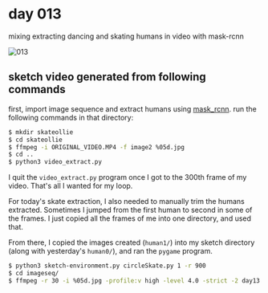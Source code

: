 # day 013

mixing extracting dancing and skating humans in video with mask-rcnn

![013](https://github.com/burningion/daily-sketches/raw/master/013/images/00348.jpg)

## sketch video generated from following commands

first, import image sequence and extract humans using [mask_rcnn](https://github.com/matterport/Mask_RCNN). run the following commands in that directory:

```bash
$ mkdir skateollie
$ cd skateollie
$ ffmpeg -i ORIGINAL_VIDEO.MP4 -f image2 %05d.jpg
$ cd ..
$ python3 video_extract.py 
```

I quit the `video_extract.py` program once I got to the 300th frame of my video. That's all I wanted for my loop.

For today's skate extraction, I also needed to manually trim the humans extracted. Sometimes I jumped from the first human to second in some of the frames. I just copied all the frames of me into one directory, and used that.

From there, I copied the images created (`human1/`) into my sketch directory (along with yesterday's `human0/`), and ran the `pygame` program.

```bash
$ python3 sketch-environment.py circleSkate.py 1 -r 900
$ cd imageseq/
$ ffmpeg -r 30 -i %05d.jpg -profile:v high -level 4.0 -strict -2 day13.mp4
```

